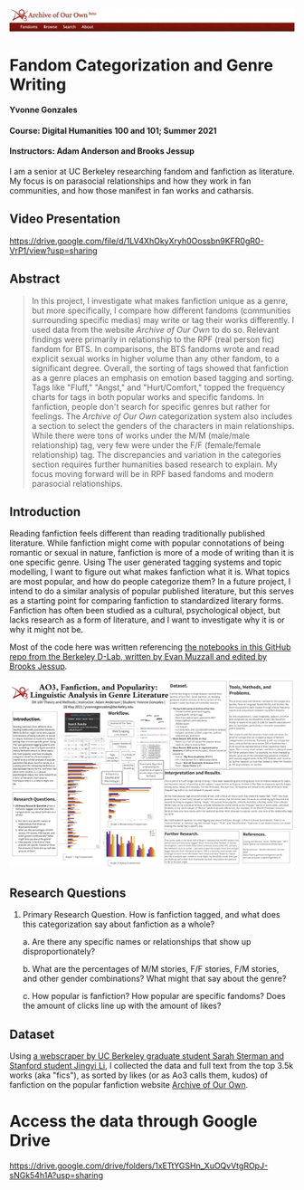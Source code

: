 ![AO3 Header](header.png)

# Fandom Categorization and Genre Writing

#### Yvonne Gonzales
#### Course: Digital Humanities 100 and 101; Summer 2021
#### Instructors: Adam Anderson and Brooks Jessup

I am a senior at UC Berkeley researching fandom and fanfiction as literature. My focus is on parasocial relationships and how they work in fan communities, and how those manifest in fan works and catharsis.

## Video Presentation
https://drive.google.com/file/d/1LV4XhOkyXryh0Oossbn9KFR0gR0-VrP1/view?usp=sharing

## Abstract

> In this project, I investigate what makes fanfiction unique as a genre, but more specifically, I compare how different fandoms (communities surrounding specific medias) may write or tag their works differently. I used data from the website *Archive of Our Own* to do so. Relevant findings were primarily in relationship to the RPF (real person fic) fandom for BTS. In comparisons, the BTS fandoms wrote and read explicit sexual works in higher volume than any other fandom, to a significant degree. Overall, the sorting of tags showed that fanfiction as a genre places an emphasis on emotion based tagging and sorting. Tags like "Fluff," "Angst," and "Hurt/Comfort," topped the frequency charts for tags in both popular works and specific fandoms. In fanfiction, people don't search for specific genres but rather for feelings. The *Archive of Our Own* categorization system also includes a section to select the genders of the characters in main relationships. While there were tons of works under the M/M (male/male relationship) tag, very few were under the F/F (female/female relationship) tag. The discrepancies and variation in the categories section requires further humanities based research to explain. My focus moving forward will be in RPF based fandoms and modern parasocial relationships.

## Introduction

Reading fanfiction feels different than reading traditionally published literature. While fanfiction might come with popular connotations of being romantic or sexual in nature, fanfiction is more of a mode of writing than it is one specific genre. Using The user generated tagging systems and topic modelling, I want to figure out what makes fanfiction what it is. What topics are most popular, and how do people categorize them? In a future project, I intend to do a similar analysis of popular published literature, but this serves as a starting point for comparing fanfiction to standardized literary forms. Fanfiction has often been studied as a cultural, psychological object, but lacks research as a form of literature, and I want to investigate why it is or why it might not be.

Most of the code here was written referencing [the notebooks in this GitHub repo from the Berkeley D-Lab, written by Evan Muzzall and edited by Brooks Jessup](https://github.com/dlab-berkeley/DIGHUM101-2021).

![project poster](poster_ao3_analysis.png)


## Research Questions

1. Primary Research Question. How is fanfiction tagged, and what does this categorization say about fanfiction as a whole?

    a. Are there any specific names or relationships that show up disproportionately?
    
    b. What are the percentages of M/M stories, F/F stories, F/M stories, and other gender combinations? What might that say about the genre? 
    
    c. How popular is fanfiction? How popular are specific fandoms? Does the amount of clicks line up with the amount of likes?

## Dataset

Using [a webscraper by UC Berkeley graduate student Sarah Sterman and Stanford student Jingyi Li](https://github.com/radiolarian/AO3Scraper), I collected the data and full text from the top 3.5k works (aka "fics"), as sorted by likes (or as Ao3 calls them, kudos) of fanfiction on the popular fanfiction website [Archive of Our Own](https://archiveofourown.org/).

# Access the data through Google Drive
https://drive.google.com/drive/folders/1xETtYGSHn_XuOQvVtgROpJ-sNGk54h1A?usp=sharing
